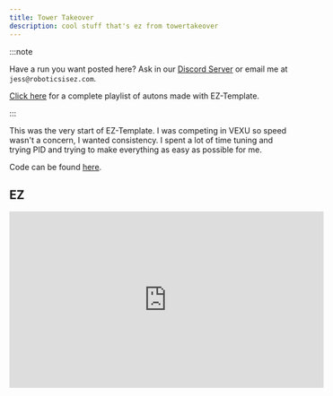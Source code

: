 ```yaml
---
title: Tower Takeover
description: cool stuff that's ez from towertakeover
---
```


:::note

Have a run you want posted here?  Ask in our [Discord Server](https://discord.gg/EHjXBcK2Gy) or email me at `jess@roboticsisez.com`.  

[Click here](https://www.youtube.com/playlist?list=PLyZbi14KopZK70GTSD5NpygoAcM2_ls7T) for a complete playlist of autons made with EZ-Template.  

:::

This was the very start of EZ-Template.  I was competing in VEXU so speed wasn't a concern, I wanted consistency.  I spent a lot of time tuning and trying PID and trying to make everything as easy as possible for me.  

Code can be found [here](https://github.com/EZ-Robotics/EZ-GOOFY).  

## EZ
<iframe width="560" height="315" src="https://www.youtube.com/embed/zGQroOdVcRQ?si=5PybiFfaci-pRnf3" title="YouTube video player" frameborder="0" allow="accelerometer; autoplay; clipboard-write; encrypted-media; gyroscope; picture-in-picture; web-share" referrerpolicy="strict-origin-when-cross-origin" allowfullscreen></iframe>  